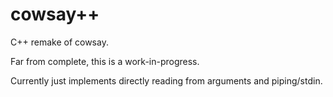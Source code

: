 # cowsay++

C++ remake of cowsay.

Far from complete, this is a work-in-progress.

Currently just implements directly reading from arguments and piping/stdin.